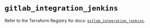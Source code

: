 # `gitlab_integration_jenkins`

Refer to the Terraform Registry for docs: [`gitlab_integration_jenkins`](https://registry.terraform.io/providers/gitlabhq/gitlab/17.4.0/docs/resources/integration_jenkins).
